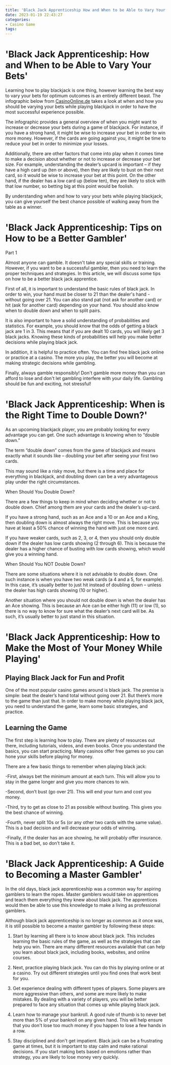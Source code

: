 ```yaml
---
title: 'Black Jack Apprenticeship How and When to be Able to Vary Your Bets'
date: 2023-01-19 22:43:27
categories:
- Casino Game
tags:
---
```



#  'Black Jack Apprenticeship: How and When to be Able to Vary Your Bets'

 Learning how to play blackjack is one thing, however learning the best way to vary your bets for optimum outcomes is an entirely different beast. The infographic below from <a href="https://www.casinoonline.de/blackjack-apprenticeship-infographic/" target="_blank">CasinoOnline.de</a> takes a look at when and how you should be varying your bets while playing blackjack in order to have the most successful experience possible.<br />

The infographic provides a general overview of when you might want to increase or decrease your bets during a game of blackjack. For instance, if you have a strong hand, it might be wise to increase your bet in order to win more money. However, if the cards are going against you, it might be time to reduce your bet in order to minimize your losses. <br />

Additionally, there are other factors that come into play when it comes time to make a decision about whether or not to increase or decrease your bet size. For example, understanding the dealer’s upcard is important – if they have a high card up (ten or above), then they are likely to bust on their next card, so it would be wise to increase your bet at this point. On the other hand, if the dealer has a low card up (below ten), they are likely to stick with that low number, so betting big at this point would be foolish.<br />

By understanding when and how to vary your bets while playing blackjack, you can give yourself the best chance possible of walking away from the table as a winner.

#  'Black Jack Apprenticeship: Tips on How to be a Better Gambler'

Part 1
 
Almost anyone can gamble. It doesn't take any special skills or training. However, if you want to be a successful gambler, then you need to learn the proper techniques and strategies. In this article, we will discuss some tips on how to be a better black jack apprentice.

First of all, it is important to understand the basic rules of black jack. In order to win, your hand must be closer to 21 than the dealer's hand - without going over 21. You can also stand pat (not ask for another card) or hit (ask for another card) depending on your hand. You should also know when to double down and when to split pairs.

It is also important to have a solid understanding of probabilities and statistics. For example, you should know that the odds of getting a black jack are 1 in 3. This means that if you are dealt 10 cards, you will likely get 3 black jacks. Knowing these kinds of probabilities will help you make better decisions while playing black jack.

In addition, it is helpful to practice often. You can find free black jack online or practice at a casino. The more you play, the better you will become at making strategic decisions while gambling.

Finally, always gamble responsibly! Don't gamble more money than you can afford to lose and don't let gambling interfere with your daily life. Gambling should be fun and exciting, not stressful!

#  'Black Jack Apprenticeship: When is the Right Time to Double Down?'

As an upcoming blackjack player, you are probably looking for every advantage you can get. One such advantage is knowing when to “double down.”

The term “double down” comes from the game of blackjack and means exactly what it sounds like – doubling your bet after seeing your first two cards.

This may sound like a risky move, but there is a time and place for everything in blackjack, and doubling down can be a very advantageous play under the right circumstances.

When Should You Double Down?

There are a few things to keep in mind when deciding whether or not to double down. Chief among them are your cards and the dealer’s up-card.

If you have a strong hand, such as an Ace and a 10 or an Ace and a King, then doubling down is almost always the right move. This is because you have at least a 50% chance of winning the hand with just one more card.

If you have weaker cards, such as 2, 3, or 4, then you should only double down if the dealer has low cards showing (2 through 6). This is because the dealer has a higher chance of busting with low cards showing, which would give you a winning hand.

When Should You NOT Double Down?

There are some situations where it is not advisable to double down. One such instance is when you have two weak cards (a 4 and a 5, for example). In this case, it’s usually better to just hit instead of doubling down – unless the dealer has high cards showing (10 or higher).

Another situation where you should not double down is when the dealer has an Ace showing. This is because an Ace can be either high (11) or low (1), so there is no way to know for sure what the dealer’s next card will be. As such, it’s usually better to just stand in this situation.

#  'Black Jack Apprenticeship: How to Make the Most of Your Money While Playing'

 ## Playing Black Jack for Fun and Profit

One of the most popular casino games around is black jack. The premise is simple: beat the dealer’s hand total without going over 21. But there’s more to the game than just that. In order to make money while playing black jack, you need to understand the game, learn some basic strategies, and practice.

## Learning the Game

The first step is learning how to play. There are plenty of resources out there, including tutorials, videos, and even books. Once you understand the basics, you can start practicing. Many casinos offer free games so you can hone your skills before playing for money.

There are a few basic things to remember when playing black jack:

-First, always bet the minimum amount at each turn. This will allow you to stay in the game longer and give you more chances to win.

-Second, don’t bust (go over 21). This will end your turn and cost you money.

-Third, try to get as close to 21 as possible without busting. This gives you the best chance of winning.

-Fourth, never split 10s or 5s (or any other two cards with the same value). This is a bad decision and will decrease your odds of winning.

-Finally, if the dealer has an ace showing, he will probably offer insurance. This is a bad bet, so don’t take it.

#  'Black Jack Apprenticeship: A Guide to Becoming a Master Gambler'

In the old days, black jack apprenticeship was a common way for aspiring gamblers to learn the ropes. Master gamblers would take on apprentices and teach them everything they knew about black jack. The apprentices would then be able to use this knowledge to make a living as professional gamblers.

Although black jack apprenticeship is no longer as common as it once was, it is still possible to become a master gambler by following these steps:

1) Start by learning all there is to know about black jack. This includes learning the basic rules of the game, as well as the strategies that can help you win. There are many different resources available that can help you learn about black jack, including books, websites, and online courses.

2) Next, practice playing black jack. You can do this by playing online or at a casino. Try out different strategies until you find ones that work best for you.

3) Get experience dealing with different types of players. Some players are more aggressive than others, and some are more likely to make mistakes. By dealing with a variety of players, you will be better prepared to face any situation that comes up while playing black jack.

4) Learn how to manage your bankroll. A good rule of thumb is to never bet more than 5% of your bankroll on any given hand. This will help ensure that you don't lose too much money if you happen to lose a few hands in a row.

5) Stay disciplined and don't get impatient. Black jack can be a frustrating game at times, but it is important to stay calm and make rational decisions. If you start making bets based on emotions rather than strategy, you are likely to lose money very quickly.